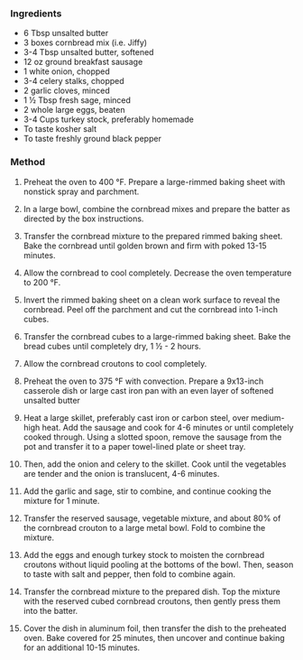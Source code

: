 ### Ingredients
- 6 Tbsp unsalted butter
- 3 boxes cornbread mix (i.e. Jiffy)
- 3-4 Tbsp unsalted butter, softened
- 12 oz ground breakfast sausage
- 1 white onion, chopped
- 3-4 celery stalks, chopped
- 2 garlic cloves, minced
- 1 ½ Tbsp fresh sage, minced
- 2 whole large eggs, beaten
- 3-4 Cups turkey stock, preferably homemade 
- To taste kosher salt 
- To taste freshly ground black pepper

### Method
1. Preheat the oven to 400 °F. Prepare a large-rimmed baking sheet with nonstick spray and parchment. 

2. In a large bowl, combine the cornbread mixes and prepare the batter as directed by the box instructions.

3. Transfer the cornbread mixture to the prepared rimmed baking sheet. Bake the cornbread until golden brown and firm with poked 13-15 minutes. 

4. Allow the cornbread to cool completely. Decrease the oven temperature to 200 °F.

5. Invert the rimmed baking sheet on a clean work surface to reveal the cornbread. Peel off the parchment and cut the cornbread into 1-inch cubes.

6. Transfer the cornbread cubes to a large-rimmed baking sheet. Bake the bread cubes until completely dry, 1 ½ - 2 hours. 

7. Allow the cornbread croutons to cool completely.

8. Preheat the oven to 375 °F with convection. Prepare a 9x13-inch casserole dish or large cast iron pan with an even layer of softened unsalted butter 

9. Heat a large skillet, preferably cast iron or carbon steel, over medium-high heat. Add the sausage and cook for 4-6 minutes or until completely cooked through. Using a slotted spoon, remove the sausage from the pot and transfer it to a paper towel-lined plate or sheet tray.

10. Then, add the onion and celery to the skillet. Cook until the vegetables are tender and the onion is translucent, 4-6 minutes. 

11. Add the garlic and sage, stir to combine, and continue cooking the mixture for 1 minute. 

12. Transfer the reserved sausage, vegetable mixture, and about 80% of the cornbread crouton to a large metal bowl. Fold to combine the mixture.
    
13. Add the eggs and enough turkey stock to moisten the cornbread croutons without liquid pooling at the bottoms of the bowl. Then, season to taste with salt and pepper, then fold to combine again. 

14. Transfer the cornbread mixture to the prepared dish. Top the mixture with the reserved cubed cornbread croutons, then gently press them into the batter.

15. Cover the dish in aluminum foil, then transfer the dish to the preheated oven. Bake covered for 25 minutes, then uncover and continue baking for an additional 10-15 minutes.